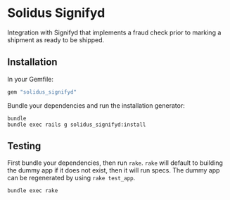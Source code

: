 Solidus Signifyd
================

Integration with Signifyd that implements a fraud check prior to marking a
shipment as ready to be shipped.

Installation
------------

In your Gemfile:

```ruby
gem "solidus_signifyd"
```

Bundle your dependencies and run the installation generator:

```shell
bundle
bundle exec rails g solidus_signifyd:install
```

Testing
-------

First bundle your dependencies, then run `rake`. `rake` will default to
building the dummy app if it does not exist, then it will run specs. The dummy
app can be regenerated by using `rake test_app`.

```shell
bundle exec rake
```
